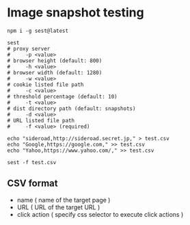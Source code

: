 # Image snapshot testing

```
npm i -g sest@latest

sest
# proxy server
#     -p <value>
# browser height (default: 800)
#     -h <value>
# browser width (default: 1280)
#     -w <value>
# cookie listed file path
#     -c <value>
# threshold percentage (default: 10)
#     -t <value>
# dist directory path (default: snapshots)
#     -d <value>
# URL listed file path
#     -f <value> (required)

echo "sideroad,http://sideroad.secret.jp," > test.csv
echo "Google,https://google.com," >> test.csv
echo "Yahoo,https://www.yahoo.com/," >> test.csv

sest -f test.csv
```

## CSV format

* name ( name of the target page )
* URL ( URL of the target URL )
* click action ( specify css selector to execute click actions )
